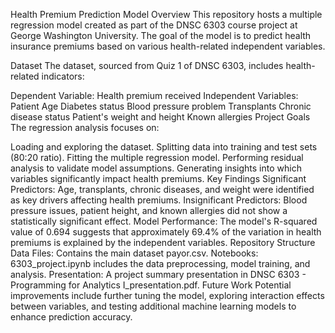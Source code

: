 Health Premium Prediction Model
Overview
This repository hosts a multiple regression model created as part of the DNSC 6303 course project at George Washington University. The goal of the model is to predict health insurance premiums based on various health-related independent variables.

Dataset
The dataset, sourced from Quiz 1 of DNSC 6303, includes health-related indicators:

Dependent Variable: Health premium received
Independent Variables:
Patient Age
Diabetes status
Blood pressure problem
Transplants
Chronic disease status
Patient's weight and height
Known allergies
Project Goals
The regression analysis focuses on:

Loading and exploring the dataset.
Splitting data into training and test sets (80:20 ratio).
Fitting the multiple regression model.
Performing residual analysis to validate model assumptions.
Generating insights into which variables significantly impact health premiums.
Key Findings
Significant Predictors: Age, transplants, chronic diseases, and weight were identified as key drivers affecting health premiums.
Insignificant Predictors: Blood pressure issues, patient height, and known allergies did not show a statistically significant effect.
Model Performance: The model's R-squared value of 0.694 suggests that approximately 69.4% of the variation in health premiums is explained by the independent variables.
Repository Structure
Data Files: Contains the main dataset payor.csv.
Notebooks: 6303_project.ipynb includes the data preprocessing, model training, and analysis.
Presentation: A project summary presentation in DNSC 6303 - Programming for Analytics I_presentation.pdf.
Future Work
Potential improvements include further tuning the model, exploring interaction effects between variables, and testing additional machine learning models to enhance prediction accuracy.
